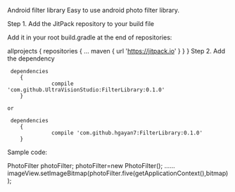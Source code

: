 Android filter library Easy to use android photo filter library.

Step 1. Add the JitPack repository to your build file

Add it in your root build.gradle at the end of repositories:

allprojects {
	repositories {
		...
		maven { url 'https://jitpack.io' }
	}
}
Step 2. Add the dependency

	 dependencies 
		{
      			  compile 'com.github.UltraVisionStudio:FilterLibrary:0.1.0'
		}

	or

	 dependencies 
	 	{
 	     		  compile 'com.github.hgayan7:FilterLibrary:0.1.0'
		}


Sample code:

PhotoFilter photoFilter;
	photoFilter=new PhotoFilter();
	......
	imageView.setImageBitmap(photoFilter.five(getApplicationContext(),bitmap));
